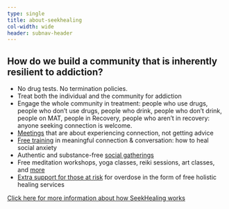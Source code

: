 ```yaml
---
type: single
title: about-seekhealing
col-width: wide
header: subnav-header
---
```


## How do we build a community that is inherently <span class="emphasized-header">resilient</span> to addiction?

* No drug tests. No termination policies.
* Treat both the individual and the community for addiction
* Engage the whole community in treatment: people who use drugs, people who don’t use drugs, people who drink, people who don’t drink, people on MAT, people in Recovery, people who aren’t in recovery: anyone seeking connection is welcome.
* [Meetings](/calendar) that are about experiencing connection, not getting advice
* [Free training](/listening-training) in meaningful connection & conversation: how to heal social anxiety
* Authentic and substance-free [social gatherings](/calendar)
* Free meditation workshops, yoga classes, reiki sessions, art classes, and [more](/calendar)
* [Extra support for those at risk](/extra-care-program) for overdose in the form of free holistic healing services

[Click here for more information about how SeekHealing works](/heal)
